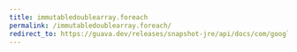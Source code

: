 ```yaml
---
title: immutabledoublearray.foreach
permalink: /immutabledoublearray.foreach/
redirect_to: https://guava.dev/releases/snapshot-jre/api/docs/com/google/common/primitives/ImmutableDoubleArray.html#forEach-java.util.function.DoubleConsumer-
---
```

